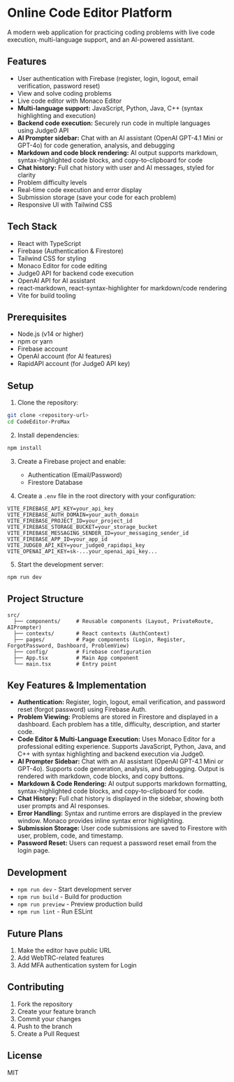# Online Code Editor Platform

A modern web application for practicing coding problems with live code execution, multi-language support, and an AI-powered assistant.

## Features

- User authentication with Firebase (register, login, logout, email verification, password reset)
- View and solve coding problems
- Live code editor with Monaco Editor
- **Multi-language support:** JavaScript, Python, Java, C++ (syntax highlighting and execution)
- **Backend code execution:** Securely run code in multiple languages using Judge0 API
- **AI Prompter sidebar:** Chat with an AI assistant (OpenAI GPT-4.1 Mini or GPT-4o) for code generation, analysis, and debugging
- **Markdown and code block rendering:** AI output supports markdown, syntax-highlighted code blocks, and copy-to-clipboard for code
- **Chat history:** Full chat history with user and AI messages, styled for clarity
- Problem difficulty levels
- Real-time code execution and error display
- Submission storage (save your code for each problem)
- Responsive UI with Tailwind CSS

## Tech Stack

- React with TypeScript
- Firebase (Authentication & Firestore)
- Tailwind CSS for styling
- Monaco Editor for code editing
- Judge0 API for backend code execution
- OpenAI API for AI assistant
- react-markdown, react-syntax-highlighter for markdown/code rendering
- Vite for build tooling

## Prerequisites

- Node.js (v14 or higher)
- npm or yarn
- Firebase account
- OpenAI account (for AI features)
- RapidAPI account (for Judge0 API key)

## Setup

1. Clone the repository:
```bash
git clone <repository-url>
cd CodeEditor-ProMax
```

2. Install dependencies:
```bash
npm install
```

3. Create a Firebase project and enable:
   - Authentication (Email/Password)
   - Firestore Database

4. Create a `.env` file in the root directory with your configuration:
```
VITE_FIREBASE_API_KEY=your_api_key
VITE_FIREBASE_AUTH_DOMAIN=your_auth_domain
VITE_FIREBASE_PROJECT_ID=your_project_id
VITE_FIREBASE_STORAGE_BUCKET=your_storage_bucket
VITE_FIREBASE_MESSAGING_SENDER_ID=your_messaging_sender_id
VITE_FIREBASE_APP_ID=your_app_id
VITE_JUDGE0_API_KEY=your_judge0_rapidapi_key
VITE_OPENAI_API_KEY=sk-...your_openai_api_key...
```

5. Start the development server:
```bash
npm run dev
```

## Project Structure

```
src/
  ├── components/     # Reusable components (Layout, PrivateRoute, AIPrompter)
  ├── contexts/       # React contexts (AuthContext)
  ├── pages/          # Page components (Login, Register, ForgotPassword, Dashboard, ProblemView)
  ├── config/         # Firebase configuration
  ├── App.tsx         # Main App component
  └── main.tsx        # Entry point
```

## Key Features & Implementation

- **Authentication:** Register, login, logout, email verification, and password reset (forgot password) using Firebase Auth.
- **Problem Viewing:** Problems are stored in Firestore and displayed in a dashboard. Each problem has a title, difficulty, description, and starter code.
- **Code Editor & Multi-Language Execution:** Uses Monaco Editor for a professional editing experience. Supports JavaScript, Python, Java, and C++ with syntax highlighting and backend execution via Judge0.
- **AI Prompter Sidebar:** Chat with an AI assistant (OpenAI GPT-4.1 Mini or GPT-4o). Supports code generation, analysis, and debugging. Output is rendered with markdown, code blocks, and copy buttons.
- **Markdown & Code Rendering:** AI output supports markdown formatting, syntax-highlighted code blocks, and copy-to-clipboard for code.
- **Chat History:** Full chat history is displayed in the sidebar, showing both user prompts and AI responses.
- **Error Handling:** Syntax and runtime errors are displayed in the preview window. Monaco provides inline syntax error highlighting.
- **Submission Storage:** User code submissions are saved to Firestore with user, problem, code, and timestamp.
- **Password Reset:** Users can request a password reset email from the login page.

## Development

- `npm run dev` - Start development server
- `npm run build` - Build for production
- `npm run preview` - Preview production build
- `npm run lint` - Run ESLint

## Future Plans

1. Make the editor have public URL
2. Add WebTRC-related features
3. Add MFA authentication system for Login

## Contributing

1. Fork the repository
2. Create your feature branch
3. Commit your changes
4. Push to the branch
5. Create a Pull Request

## License

MIT